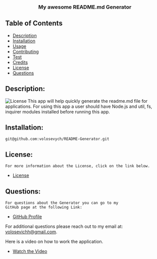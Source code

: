 <p align="center">
  <h3 align="center">My awesome README.md Generator</h3>
  
## Table of Contents
- [Description](#description)
- [Installation](#installation)
- [Usage](#usage) 
- [Contributing](#contributing)
- [Test](#test)
- [Credits](#credits)
- [License](#license) 
- [Questions](#questions)
## Description:
![License](https://img.shields.io/badge/License--blue.svg "License Badge")
    This app will help quickly generate the readme.md file for applications. For using this app a user should have Node.js and util, fs, inquirer modules installed before running this app.
## Installation:
    git@github.com:volosevych/README-Generator.git
## License:
    For more information about the License, click on the link below.
    
- [License](https://opensource.org/licenses/)
## Questions:
    For questions about the Generator you can go to my 
    GitHub page at the following Link: 
- [GitHub Profile](https://github.com/volosevych)

For additional questions please reach out to my email at: volosevichh@gmail.com.

Here is a video on how to work the application.
- [Watch the Video](https://www.youtube.com/watch?v=jiU87qBsveQ)